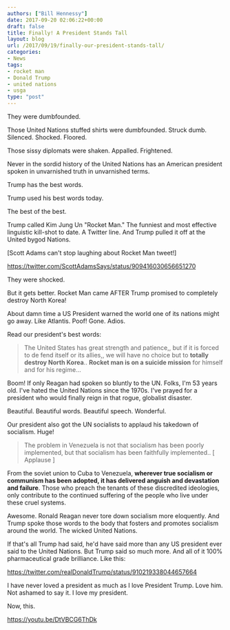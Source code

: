 ```yaml
---
authors: ["Bill Hennessy"]
date: 2017-09-20 02:06:22+00:00
draft: false
title: Finally! A President Stands Tall
layout: blog
url: /2017/09/19/finally-our-president-stands-tall/
categories:
- News
tags:
- rocket man
- Donald Trump
- united nations
- usga
type: "post"
---
```


They were dumbfounded.

Those United Nations stuffed shirts were dumbfounded. Struck dumb. Silenced. Shocked. Floored.

Those sissy diplomats were shaken. Appalled. Frightened.

Never in the sordid history of the United Nations has an American president spoken in unvarnished truth in unvarnished terms.

Trump has the best words.

Trump used his best words today.

The best of the best.

Trump called Kim Jung Un "Rocket Man." The funniest and most effective linguistic kill-shot to date. A Twitter line. And Trump pulled it off at the United bygod Nations.

[Scott Adams can't stop laughing about Rocket Man tweet!]

https://twitter.com/ScottAdamsSays/status/909416030656651270

They were shocked.

But it gets better. Rocket Man came AFTER Trump promised to completely destroy North Korea!

About damn time a US President warned the world one of its nations might go away. Like Atlantis. Poof! Gone. Adios.

Read our president's best words:












> The United States has great strength and patience,, but if it is forced to de fend itself or its allies,, we will have no choice but to **totally destroy North Korea**.. **Rocket man is on a suicide mission** for himself and for his regime...









Boom! If only Reagan had spoken so bluntly to the UN. Folks, I'm 53 years old. I've hated the United Nations since the 1970s. I've prayed for a president who would finally reign in that rogue, globalist disaster.

Beautiful. Beautiful words. Beautiful speech. Wonderful.

Our president also got the UN socialists to applaud his takedown of socialism. Huge!


















> The problem in Venezuela is not that socialism has been poorly implemented, but that socialism has been faithfully implemented.. [ Applause ]

From the soviet union to Cuba to Venezuela, **wherever true socialism or communism has been adopted, it has delivered anguish and devastation and failure**. Those who preach the tenants of these discredited ideologies, only contribute to the continued suffering of the people who live under these cruel systems.









Awesome. Ronald Reagan never tore down socialism more eloquently. And Trump spoke those words to the body that fosters and promotes socialism around the world. The wicked United Nations.

If that's all Trump had said, he'd have said more than any US president ever said to the United Nations. But Trump said so much more. And all of it 100% pharmaceutical grade brilliance. Like this:

https://twitter.com/realDonaldTrump/status/910219338044657664

I have never loved a president as much as I love President Trump. Love him. Not ashamed to say it. I love my president.

Now, this.











































https://youtu.be/DtVBCG6ThDk

















